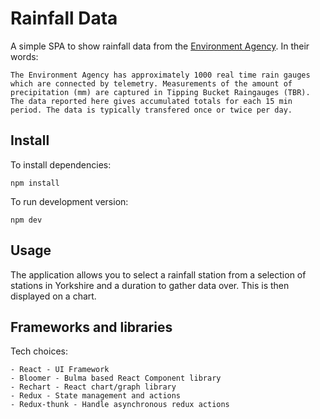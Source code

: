 # Rainfall Data

A simple SPA to show rainfall data from the [Environment Agency](https://environment.data.gov.uk/flood-monitoring/doc/rainfall). In their words:

    The Environment Agency has approximately 1000 real time rain gauges which are connected by telemetry. Measurements of the amount of precipitation (mm) are captured in Tipping Bucket Raingauges (TBR). The data reported here gives accumulated totals for each 15 min period. The data is typically transfered once or twice per day.

## Install

To install dependencies:

    npm install

To run development version:

    npm dev

## Usage

The application allows you to select a rainfall station from a selection of stations in Yorkshire and a duration to gather data over. This is then displayed on a chart.

## Frameworks and libraries

Tech choices:

    - React - UI Framework
    - Bloomer - Bulma based React Component library
    - Rechart - React chart/graph library
    - Redux - State management and actions
    - Redux-thunk - Handle asynchronous redux actions

